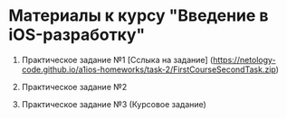 # Материалы к курсу "Введение в iOS-разработку"

1. Практическое задание №1
[Сслыка на задание] (https://netology-code.github.io/a1ios-homeworks/task-2/FirstCourseSecondTask.zip)

2. Практическое задание №2

1. Практическое задание №3 (Курсовое задание)
